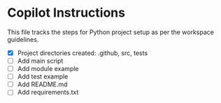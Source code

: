 # Copilot Instructions

This file tracks the steps for Python project setup as per the workspace guidelines.

- [x] Project directories created: .github, src, tests
- [ ] Add main script
- [ ] Add module example
- [ ] Add test example
- [ ] Add README.md
- [ ] Add requirements.txt
